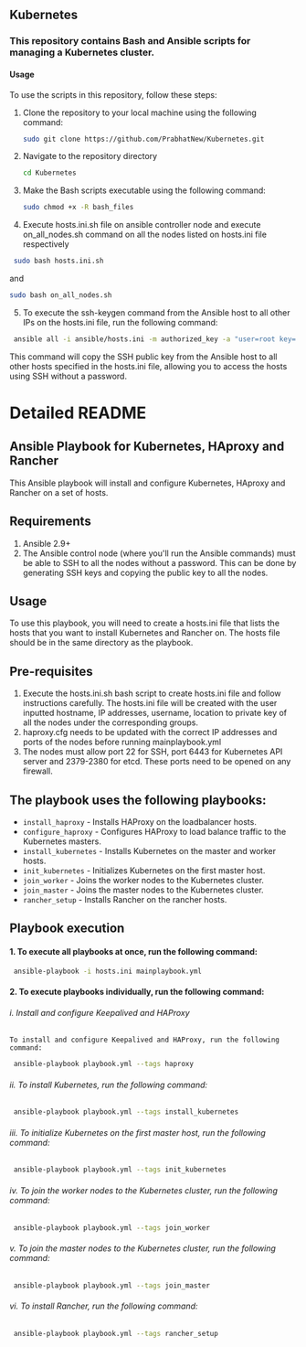## Kubernetes
### This repository contains Bash and Ansible scripts for managing a Kubernetes cluster.
#### Usage
To use the scripts in this repository, follow these steps:
1. Clone the repository to your local machine using the following command:
   ```sh
   sudo git clone https://github.com/PrabhatNew/Kubernetes.git
   ```

2. Navigate to the repository directory
   ```sh 
   cd Kubernetes
   ```

3. Make the Bash scripts executable using the following command:
   ```sh
   sudo chmod +x -R bash_files
   ```

4. Execute hosts.ini.sh file on ansible controller node and execute on_all_nodes.sh command on all the nodes listed on hosts.ini file respectively
  ```sh
   sudo bash hosts.ini.sh
  ```
   and
   ```sh
   sudo bash on_all_nodes.sh
   ```

5. To execute the ssh-keygen command from the Ansible host to all other IPs on the hosts.ini file, run the following command:
```sh
 ansible all -i ansible/hosts.ini -m authorized_key -a "user=root key='{{ lookup('file', '~/.ssh/id_rsa.pub') }}'" 
```

This command will copy the SSH public key from the Ansible host to all other hosts specified in the hosts.ini file, allowing you to access the hosts using SSH without a password.


# Detailed README
## Ansible Playbook for Kubernetes, HAproxy and Rancher
This Ansible playbook will install and configure Kubernetes, HAproxy and Rancher on a set of hosts.
## Requirements
1. Ansible 2.9+
2. The Ansible control node (where you'll run the Ansible commands) must be able to SSH to all the nodes without a password. This can be done by generating SSH keys and copying the public key to all the nodes.

## Usage
To use this playbook, you will need to create a hosts.ini file that lists the hosts that you want to install Kubernetes and Rancher on. The hosts file should be in the same directory as the playbook.

## Pre-requisites
1. Execute the hosts.ini.sh bash script to create hosts.ini file and follow instructions carefully. The hosts.ini file will be created with the user inputted hostname, IP addresses, username, location to private key of all the nodes under the corresponding groups. 
2. haproxy.cfg needs to be updated with the correct IP addresses and ports of the nodes before running mainplaybook.yml
3. The nodes must allow port 22 for SSH, port 6443 for Kubernetes API server and 2379-2380 for etcd. These ports need to be opened on any firewall.

## The playbook uses the following playbooks:
* `install_haproxy` - Installs HAProxy on the loadbalancer hosts.
* `configure_haproxy` - Configures HAProxy to load balance traffic to the Kubernetes masters.
* `install_kubernetes` - Installs Kubernetes on the master and worker hosts.
* `init_kubernetes` - Initializes Kubernetes on the first master host.
* `join_worker` - Joins the worker nodes to the Kubernetes cluster.
* `join_master` - Joins the master nodes to the Kubernetes cluster.
* `rancher_setup` - Installs Rancher on the rancher hosts.

## Playbook execution
#### 1. To execute all playbooks at once, run the following command:
```sh
 ansible-playbook -i hosts.ini mainplaybook.yml 
```

#### 2. To execute playbooks individually, run the following command:

 ######   i. Install and configure Keepalived and HAProxy
    To install and configure Keepalived and HAProxy, run the following command:
```sh
 ansible-playbook playbook.yml --tags haproxy 
```

 ######   ii. To install Kubernetes, run the following command:
```sh
 ansible-playbook playbook.yml --tags install_kubernetes 
```

 ######   iii. To initialize Kubernetes on the first master host, run the following command:
```sh
 ansible-playbook playbook.yml --tags init_kubernetes
```

 ######   iv. To join the worker nodes to the Kubernetes cluster, run the following command:
```sh
 ansible-playbook playbook.yml --tags join_worker 
```

 ######  v. To join the master nodes to the Kubernetes cluster, run the following command:
```sh
 ansible-playbook playbook.yml --tags join_master 
```

 ######   vi. To install Rancher, run the following command:
```sh
 ansible-playbook playbook.yml --tags rancher_setup 
```
